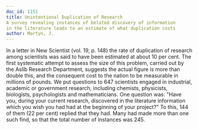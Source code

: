 ```yaml
---
doc_id: 1151
title: Unintentional Duplication of Research
A survey revealing instances of belated discovery of information
in the literature leads to an estimate of what duplication costs
author: Martyn, J.
---
```


In a letter in New Scientist (vol. 19, p. 148) the rate of duplication of 
research among scientists was said to have been
estimated at about 10 per cent.  The first
systematic attempt to assess the size of this problem, carried out by the Aslib
Research Department, suggests the actual figure is more than double this, and 
the consequent cost to the nation to be measurable in millions of pounds.
  We put questions to 647 scientists engaged in industrial, academic or 
government research, including chemists, physicists, biologists, psychologists
and mathematicians.  One question was: "Have you, during your current research,
discovered in the literature information which you wish you had had at the 
beginning of your project?"  To this, 144 of them (22 per cent) replied that
they had.  Many had made more than one such find, so that the total number of 
instances was 245.